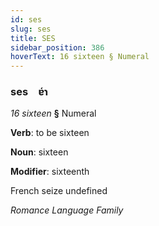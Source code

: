 ```yaml
---
id: ses
slug: ses
title: SES
sidebar_position: 386
hoverText: 16 sixteen § Numeral
---
```


### ses&emsp;<span kind="abugida">ɐ́ɿ</span>

*16 sixteen* **§** Numeral

**Verb**: to be sixteen

**Noun**: sixteen

**Modifier**: sixteenth

French seize undefined

*Romance Language Family*